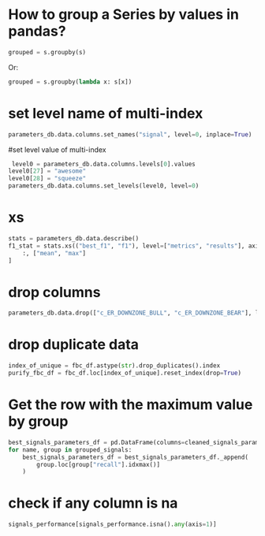 # How to group a Series by values in pandas?
```python
grouped = s.groupby(s)
```
Or:
```python
grouped = s.groupby(lambda x: s[x])
```

# set level name of multi-index
```python
parameters_db.data.columns.set_names("signal", level=0, inplace=True)
```

#set level value of multi-index
```python
 level0 = parameters_db.data.columns.levels[0].values
level0[27] = "awesome"
level0[28] = "squeeze"
parameters_db.data.columns.set_levels(level0, level=0)
```

# xs
```python
stats = parameters_db.data.describe()
f1_stat = stats.xs(("best_f1", "f1"), level=["metrics", "results"], axis=1).T.loc[
    :, ["mean", "max"]
]
```

# drop columns
```python
parameters_db.data.drop(["c_ER_DOWNZONE_BULL", "c_ER_DOWNZONE_BEAR"], level='signal', axis=1, inplace=True)
```

# drop duplicate data
```python
index_of_unique = fbc_df.astype(str).drop_duplicates().index
purify_fbc_df = fbc_df.loc[index_of_unique].reset_index(drop=True)
```
# Get the row with the maximum value by group
```python
best_signals_parameters_df = pd.DataFrame(columns=cleaned_signals_parameters_df.columns)
for name, group in grouped_signals:
    best_signals_parameters_df = best_signals_parameters_df._append(
        group.loc[group["recall"].idxmax()]
    )
```

# check if any column is na
```python
signals_performance[signals_performance.isna().any(axis=1)]
```
